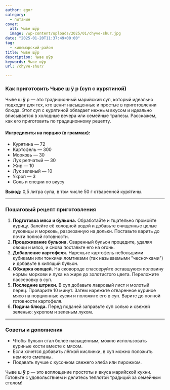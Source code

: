 ```yaml
---
author: egor
category:
  - питание
cover:
  alt: Чыве шÿр
  image: /wp-content/uploads/2025/01/chyve-shur.jpg
date: "2025-01-20T11:37:49+00:00"
tag:
  - килемарский-район
title: Чыве шÿр
description: Чыве шÿр
keywords: Чыве шÿр
url: /chyve-shur/

---
```

### Как приготовить Чыве ш **ÿ** р (суп с курятиной)

Чыве ш **ÿ** р — это традиционный марийский суп, который идеально подходит для тех, кто ценит насыщенные и простые в приготовлении блюда. Этот суп с курятиной обладает нежным вкусом и идеально вписывается в холодные вечера или семейные трапезы. Расскажем, как его приготовить по традиционному рецепту.

#### Ингредиенты на порцию (в граммах):

- Курятина — 72
- Картофель — 300
- Морковь — 30
- Лук репчатый — 30
- Жир — 10
- Лук зеленый — 10
- Укроп — 3
- Соль и специи по вкусу

**Выход:** 0,5 литра супа, в том числе 50 г отваренной курятины.

* * *

### Пошаговый рецепт приготовления

1. **Подготовка мяса и бульона.**
   Обработайте и тщательно промойте курицу. Залейте её холодной водой и добавьте очищенные целые луковицы и морковь, разрезанную на дольки. Поставьте варить до почти полной готовности.
1. **Процеживание бульона.**
   Сваренный бульон процедите, удаляя овощи и мясо, и снова поставьте его на огонь.
1. **Добавление картофеля.**
   Нарежьте картофель небольшими кубиками или тонкими ломтиками (так называемыми "чесночками") и добавьте в кипящий бульон.
1. **Обжарка овощей.**
   На сковороде спассеруйте оставшуюся половину нормы моркови и лука на жире до золотистого цвета. Переложите пассеровку в суп.
1. **Последние штрихи.**
   В суп добавьте лавровый лист и молотый перец. Проварите 10 минут. Затем нарежьте отваренное куриное мясо на порционные куски и положите его в суп. Варите до полной готовности картофеля.
1. **Подача блюда.**
   Перед подачей заправьте суп солью и свежей зеленью: укропом и зеленым луком.

* * *

### Советы и дополнения

- Чтобы бульон стал более насыщенным, можно использовать куриные кости вместе с мясом.
- Если хочется добавить лёгкой кислинки, в суп можно положить немного сметаны.
- Подавать лучше с кусочком свежего хлеба или пирожком.

Чыве ш **ÿ** р — это воплощение простоты и вкуса марийской кухни. Готовьте с удовольствием и делитесь теплотой традиций за семейным столом!
